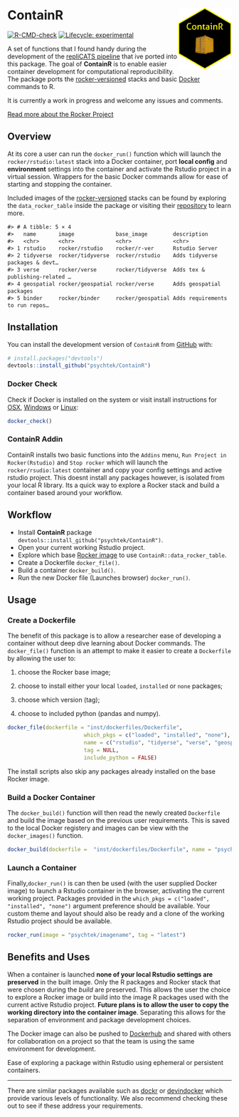 
<!-- README.md is generated from README.Rmd. Please edit that file -->

# ContainR <img src="inst/figures/ContainR.png" align="right" width="120" />

<!-- badges: start -->

[![R-CMD-check](https://github.com/psychtek/ContainR/actions/workflows/R-CMD-check.yaml/badge.svg)](https://github.com/psychtek/ContainR/actions/workflows/R-CMD-check.yaml)
[![Lifecycle:
experimental](https://img.shields.io/badge/lifecycle-experimental-orange.svg)](https://lifecycle.r-lib.org/articles/stages.html#experimental)
<!-- badges: end -->

A set of functions that I found handy during the development of the
[repliCATS pipeline](https://replicats.research.unimelb.edu.au/) that
ive ported into this package. The goal of **ContainR** is to enable
easier container development for computational reproducibility. The
package ports the
[rocker-versioned](https://github.com/rocker-org/rocker-versioned2)
stacks and basic [Docker](https://docs.docker.com/reference/) commands
to R.

It is currently a work in progress and welcome any issues and comments.

[Read more about the Rocker Project](https://rocker-project.org/)

## Overview

At its core a user can run the `docker_run()` function which will launch
the `rocker/rstudio:latest` stack into a Docker container, port **local
config** and **environment** settings into the container and activate
the Rstudio project in a virtual session. Wrappers for the basic Docker
commands allow for ease of starting and stopping the container.

Included images of the
[rocker-versioned](https://github.com/rocker-org/rocker-versioned2)
stacks can be found by exploring the `data_rocker_table` inside the
package or visiting their
[repository](https://github.com/rocker-org/rocker-versioned2) to learn
more.

    #> # A tibble: 5 × 4
    #>   name       image             base_image        description                    
    #>   <chr>      <chr>             <chr>             <chr>                          
    #> 1 rstudio    rocker/rstudio    rocker/r-ver      Rstudio Server                 
    #> 2 tidyverse  rocker/tidyverse  rocker/rstudio    Adds tidyverse packages & devt…
    #> 3 verse      rocker/verse      rocker/tidyverse  Adds tex & publishing-related …
    #> 4 geospatial rocker/geospatial rocker/verse      Adds geospatial packages       
    #> 5 binder     rocker/binder     rocker/geospatial Adds requirements to run repos…

## Installation

You can install the development version of `ContainR` from
[GitHub](https://github.com/) with:

``` r
# install.packages("devtools")
devtools::install_github("psychtek/ContainR")
```

### Docker Check

Check if Docker is installed on the system or visit install instructions
for [OSX](https://docs.docker.com/desktop/install/mac-install/),
[Windows](https://docs.docker.com/desktop/install/windows-install/) or
[Linux](https://docs.docker.com/engine/install/):

``` r
docker_check()
```

### ContainR Addin

ContainR installs two basic functions into the `Addins` menu,
`Run Project in Rocker(Rstudio)` and `Stop rocker` which will launch the
`rocker/rsudio:latest` container and copy your config settings and
active rstudio project. This doesnt install any packages however, is
isolated from your local R library. Its a quick way to explore a Rocker
stack and build a container based around your workflow.

## Workflow

- Install **ContainR** package
  `devtools::install_github("psychtek/ContainR")`.
- Open your current working Rstudio project.
- Explore which base [Rocker image](https://rocker-project.org/) to use
  `ContainR::data_rocker_table`.
- Create a Dockerfile `docker_file()`.
- Build a container `docker_build()`.
- Run the new Docker file (Launches browser) `docker_run()`.

## Usage

### Create a Dockerfile

The benefit of this package is to allow a researcher ease of developing
a container without deep dive learning about Docker commands. The
`docker_file()` function is an attempt to make it easier to create a
`Dockerfile` by allowing the user to:

1)  choose the Rocker base image;

2)  choose to install either your local `loaded`, `installed` or `none`
    packages;

3)  choose which version (tag);

4)  choose to included python (pandas and numpy).

``` r
docker_file(dockerfile = "inst/dockerfiles/Dockerfile",
                        which_pkgs = c("loaded", "installed", "none"),
                        name = c("rstudio", "tidyerse", "verse", "geospatial", "binder"),
                        tag = NULL,
                        include_python = FALSE)
```

The install scripts also skip any packages already installed on the base
Rocker image.

### Build a Docker Container

The `docker_build()` function will then read the newly created
`Dockerfile` and build the image based on the previous user
requirements. This is saved to the local Docker registery and images can
be view with the `docker_images()` function.

``` r
docker_build(dockerfile =  "inst/dockerfiles/Dockerfile", name = "psychtek/imagename")
```

### Launch a Container

Finally,`docker_run()` is can then be used (with the user supplied
Docker image) to launch a Rstudio container in the browser, activating
the current working project. Packages provided in the
`which_pkgs = c("loaded", "installed", "none")` argument preference
should be available. Your custom theme and layout should also be ready
and a clone of the working Rstudio project should be available.

``` r
rocker_run(image = "psychtek/imagename", tag = "latest")
```

## Benefits and Uses

When a container is launched **none of your local Rstudio settings are
preserved** in the built image. Only the R packages and Rocker stack
that were chosen during the *build* are preserved. This allows the user
the choice to explore a Rocker image or build into the image R packages
used with the current active Rstudio project. **Future plans is to allow
the user to copy the working directory into the container image**.
Separating this allows for the separation of environment and package
development choices.

The Docker image can also be pushed to
[Dockerhub](https://hub.docker.com/) and shared with others for
collaboration on a project so that the team is using the same
environment for development.

Ease of exploring a package within Rstudio using ephemeral or persistent
containers.

------------------------------------------------------------------------

There are similar packages available such as
[dockr](https://github.com/smaakage85/dockr) or
[devindocker](https://github.com/ThinkR-open/devindocker) which provide
various levels of functionality. We also recommend checking these out to
see if these address your requirements.
